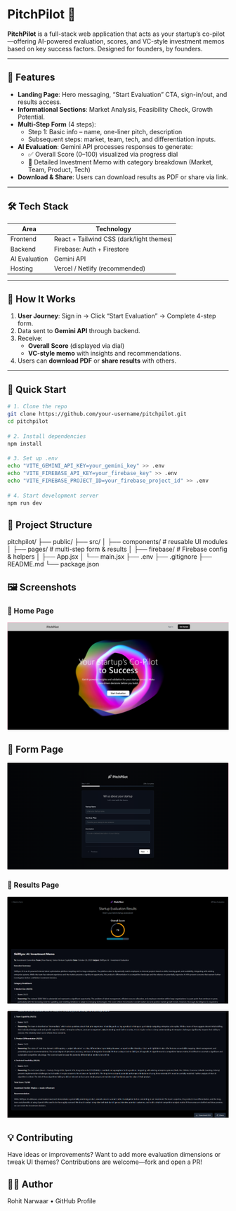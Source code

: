# PitchPilot 🚀

**PitchPilot** is a full-stack web application that acts as your startup’s co-pilot—offering AI-powered evaluation, scores, and VC-style investment memos based on key success factors. Designed for founders, by founders.

---

## 🌟 Features

- **Landing Page**: Hero messaging, “Start Evaluation” CTA, sign-in/out, and results access.
- **Informational Sections**: Market Analysis, Feasibility Check, Growth Potential.
- **Multi-Step Form** (4 steps): 
  - Step 1: Basic info – name, one-liner pitch, description  
  - Subsequent steps: market, team, tech, and differentiation inputs.
- **AI Evaluation**: Gemini API processes responses to generate:
  - ✅ Overall Score (0–100) visualized via progress dial
  - 📌 Detailed Investment Memo with category breakdown (Market, Team, Product, Tech)
- **Download & Share**: Users can download results as PDF or share via link.

---

## 🛠️ Tech Stack

| Area          | Technology                       |
|---------------|----------------------------------|
| Frontend      | React + Tailwind CSS (dark/light themes) |
| Backend       | Firebase: Auth + Firestore       |
| AI Evaluation | Gemini API                       |
| Hosting       | Vercel / Netlify (recommended)   |

---

## 🧠 How It Works

1. **User Journey**: Sign in → Click “Start Evaluation” → Complete 4-step form.
2. Data sent to **Gemini API** through backend.
3. Receive:
   - **Overall Score** (displayed via dial)
   - **VC‑style memo** with insights and recommendations.
4. Users can **download PDF** or **share results** with others.

---

## 🚀 Quick Start

```bash
# 1. Clone the repo
git clone https://github.com/your-username/pitchpilot.git
cd pitchpilot

# 2. Install dependencies
npm install

# 3. Set up .env
echo "VITE_GEMINI_API_KEY=your_gemini_key" >> .env
echo "VITE_FIREBASE_API_KEY=your_firebase_key" >> .env
echo "VITE_FIREBASE_PROJECT_ID=your_firebase_project_id" >> .env

# 4. Start development server
npm run dev
```
## 📁 Project Structure

pitchpilot/
├── public/
├── src/
│   ├── components/        # reusable UI modules
│   ├── pages/             # multi-step form & results
│   ├── firebase/          # Firebase config & helpers
│   ├── App.jsx
│   └── main.jsx
├── .env
├── .gitignore
├── README.md
└── package.json

## 🖼️ Screenshots

### 🔹 Home Page
![Home Page](startup-evaluator/public/homescreen.png)

## 🔹 Form Page
![Form Page](startup-evaluator/public/form.png)

### 🔹 Results Page
![Results Page](startup-evaluator/public/results1.png)


![Results Page](startup-evaluator/public/results2.png)

## 💡 Contributing
Have ideas or improvements? Want to add more evaluation dimensions or tweak UI themes? Contributions are welcome—fork and open a PR!

## 👨‍💻 Author
Rohit Narwaar • GitHub Profile


